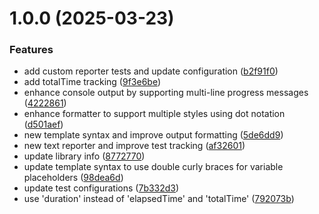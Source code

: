 # 1.0.0 (2025-03-23)

### Features

- add custom reporter tests and update configuration ([b2f91f0](https://github.com/fvena/vitest-text-reporter/commit/b2f91f09ca59b3febe2a6d4601a5adf9eadc9c1c))
- add totalTime tracking ([9f3e6be](https://github.com/fvena/vitest-text-reporter/commit/9f3e6be43792d39e5ecaafbda69e28ab8b52a58b))
- enhance console output by supporting multi-line progress messages ([4222861](https://github.com/fvena/vitest-text-reporter/commit/42228616e30d2699e57507265f7cb74ea2be6df0))
- enhance formatter to support multiple styles using dot notation ([d501aef](https://github.com/fvena/vitest-text-reporter/commit/d501aef8e966222cab7c03b83484c8f356b69c33))
- new template syntax and improve output formatting ([5de6dd9](https://github.com/fvena/vitest-text-reporter/commit/5de6dd9c8ab62f50c7afb7b36fc4eab7c86db63b))
- new text reporter and improve test tracking ([af32601](https://github.com/fvena/vitest-text-reporter/commit/af3260183d03fd9d3598c2c3ed889b55236b1709))
- update library info ([8772770](https://github.com/fvena/vitest-text-reporter/commit/877277093ffcb0e3cba777551d7bdf35e3be6f9f))
- update template syntax to use double curly braces for variable placeholders ([98dea6d](https://github.com/fvena/vitest-text-reporter/commit/98dea6dd15db97bc29bf286c7e2f5a0006b6047d))
- update test configurations ([7b332d3](https://github.com/fvena/vitest-text-reporter/commit/7b332d3a83e873f989e7392d5ed393d8e75e2b5e))
- use 'duration' instead of 'elapsedTime' and 'totalTime' ([792073b](https://github.com/fvena/vitest-text-reporter/commit/792073bcb5e8ef4d63f23609fc4c54c8e52cadfb))
